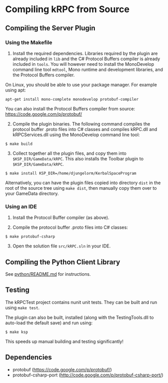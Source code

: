 Compiling kRPC from Source
==========================

## Compiling the Server Plugin

### Using the Makefile

1. Install the required dependencies. Libraries required by the plugin are already included in `lib` and the C# Protocol Buffers compiler is already included in `tools`. You will however need to install the MonoDevelop command line tool `mdtool`, Mono runtime and development libraries, and the Protocol Buffers compiler.

 On Linux, you should be able to use your package manager. For example using apt:

 `apt-get install mono-complete monodevelop protobuf-compiler`

 You can also install the Protocol Buffers compiler from source: https://code.google.com/p/protobuf/

2. Compile the plugin binaries. The following command compiles the protocol buffer .proto files into C# classes and compiles kRPC.dll and kRPCServices.dll using the MonoDevelop command line tool:

 `$ make build`

3. Collect together all the plugin files, and copy them into `$KSP_DIR/GameData/kRPC`. This also installs the Toolbar plugin to `$KSP_DIR/GameData/kRPC`.

 `$ make install KSP_DIR=/home/djungelorm/KerbalSpaceProgram`

 Alternatively, you can have the plugin files copied into directory `dist` in the root of the source tree using `make dist`, then manually copy them over to your GameData directory.

### Using an IDE

1. Install the Protocol Buffer compiler (as above).

2. Compile the protocol buffer .proto files into C# classes:

 `$ make protobuf-csharp`

3. Open the solution file `src/kRPC.sln` in your IDE.

## Compiling the Python Client Library

See [python/README.md](python/README.md) for instructions.

## Testing

The kRPCTest project contains nunit unit tests. They can be built and run using `make test`.

The plugin can also be built, installed (along with the TestingTools.dll to auto-load the default save) and run using:

`$ make ksp`

This speeds up manual building and testing significantly!

## Dependencies

 * protobuf (https://code.google.com/p/protobuf/)
 * protobuf-csharp-port (http://code.google.com/p/protobuf-csharp-port/)
